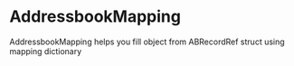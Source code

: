 AddressbookMapping
==================

AddressbookMapping helps you fill object from ABRecordRef struct using mapping dictionary
